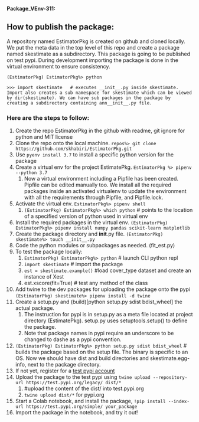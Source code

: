 **Package_VEnv-311:** 

## How to publish the package:

A repository named EstimatorPkg is created on github and cloned locally. We put the meta data in the top level of this repo and create a package named skestimate as a subdirectory. This package is going to be published on test pypi. During development importing the package is done in the virtual environment to ensure consistency.

`(EstimatorPkg) EstimatorPkg%> python`
```
>>> import skestimate	# executes __init__.py inside skestimate. Import also creates a sub namespace for skestimate which can be viewed by dir(skestimate). We can have sub packages in the package by creating a subdirectory containing ann__init__.py file. 
```

### Here are the steps to follow:

1. Create the repo EstimatorPkg in the github with readme, git ignore for python and MIT license
2. Clone the repo onto the local machine. `repos%> git clone https://github.com/skhabiri/EstimatorPkg.git`
3. Use `pyenv install 3.7` to install a specific python version for the package
4. Create a virtual env for the project EstimatePkg. `EstimatorPkg %> pipenv --python 3.7`
   1. Now a virtual environment including a Pipfile has been created. Pipfile can be edited manually too. We install all the required packages inside an activated virtualenv to update the environment with all the requirements through Pipfile, and Pipfile.lock.
5. Activate the virtual env. `EstimatorPkg%> pipenv shell`
   1.  `(EstimatorPkg) EstimatorPkg%> which python`        # points to the location of a specified version of python used in virtual env
6. Install the required packages in the virtual env. `(EstimatorPkg) EstimatorPkg%> pipenv install numpy pandas scikit-learn matplotlib`
7. Create the package directory and __init__.py file. `(EstimatorPkg) skestimate%> touch __init__.py `
8. Code the python modules or subpackages as needed. (fit_est.py)
9. To test the package locally:
   1. `EstimatorPkg) EstimatorPkg%> python`        # launch CLI python repl
   2. `import skestimate`        # import the package
   3. `est = skestimate.example()`        #load cover_type dataset and create an instance of Xest
   4. est.xscore(fit=True)        # test any method of the class
10.  Add twine to the dev packages for uploading the package onto the pypi `(EstimatorPkg) skestimate%> pipenv install -d twine`
11. Create a setup.py and (build)[python setup.py sdist bdist_wheel] the actual package.
    1. The instruction for pypi is in setup.py as a meta file located at project directory (EstimatePkg). setup.py uses setuptools.setup() to define the package.
    2. Note that package names in pypi require an underscore to be changed to dashe as a pypi convention. 
12. `(EstimatorPkg) EstimatorPkg%> python setup.py sdist bdist_wheel`        # builds the package based on the setup file. The binary is specific to an OS. Now we should have dist and build directories and skestimate.egg-info, next to the package directory.
13. If not yet, register for a [test pypi account](https://test.pypi.org/account/register/)
14. Upload the package to the test pypi using `twine upload --repository-url https://test.pypi.org/legacy/ dist/*`
    1. #upload the content of the dist/ into test.pypi.org
    2. `twine upload dist/*` for pypi.org
15. Start a Colab notebook, and install the package, `!pip install --index-url https://test.pypi.org/simple/ your_package`
16. Import the package in the notebook, and try it out!
